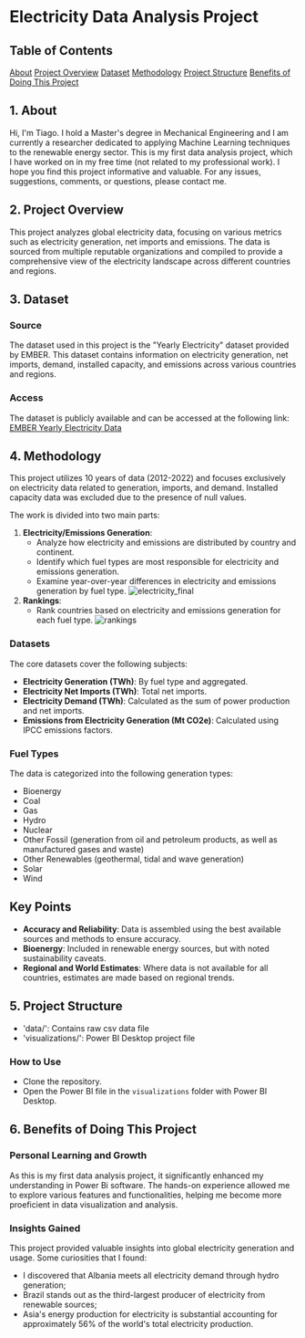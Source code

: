 # Electricity Data Analysis Project

## Table of Contents
[About](#about)
[Project Overview](#project-overview)
[Dataset](#dataset)
[Methodology](#methodology)
[Project Structure](#project-structure)
[Benefits of Doing This Project](#benefits-of-doing-this-project)


## 1. About
Hi, I'm Tiago. I hold a Master's degree in Mechanical Engineering and I am currently a researcher dedicated to applying Machine Learning techniques to the renewable energy sector.
This is my first data analysis project, which I have worked on in my free time (not related to my professional work). I hope you find this project informative and valuable.
For any issues, suggestions, comments, or questions, please contact me.

## 2. Project Overview
This project analyzes global electricity data, focusing on various metrics such as electricity generation, net imports and emissions. The data is sourced from multiple reputable organizations and compiled to provide a comprehensive view of the electricity landscape across different countries and regions.

## 3. Dataset
### Source
The dataset used in this project is the "Yearly Electricity" dataset provided by EMBER. This dataset contains information on electricity generation, net imports, demand, installed capacity, and emissions across various countries and regions.

### Access
The dataset is publicly available and can be accessed at the following link:
[EMBER Yearly Electricity Data](https://ember-climate.org/data-catalogue/yearly-electricity-data/)


## 4. Methodology

This project utilizes 10 years of data (2012-2022) and focuses exclusively on electricity data related to generation, imports, and demand. Installed capacity data was excluded due to the presence of null values.

The work is divided into two main parts:

1. **Electricity/Emissions Generation**:
    - Analyze how electricity and emissions are distributed by country and continent.
    - Identify which fuel types are most responsible for electricity and emissions generation.
    - Examine year-over-year differences in electricity and emissions generation by fuel type.
![electricity_final](https://github.com/user-attachments/assets/4d213787-d7c5-4aa4-a8dd-27760ca70b5a)
2. **Rankings**:
    - Rank countries based on electricity and emissions generation for each fuel type.
![rankings](https://github.com/user-attachments/assets/9afc8630-7b67-4896-9e2c-4af4005d995b)

### Datasets
The core datasets cover the following subjects:
- **Electricity Generation (TWh)**: By fuel type and aggregated.
- **Electricity Net Imports (TWh)**: Total net imports.
- **Electricity Demand (TWh)**: Calculated as the sum of power production and net imports.
- **Emissions from Electricity Generation (Mt CO2e)**: Calculated using IPCC emissions factors.

### Fuel Types
The data is categorized into the following generation types:
- Bioenergy
- Coal
- Gas
- Hydro
- Nuclear
- Other Fossil (generation from oil and petroleum products, as well as manufactured gases and waste)
- Other Renewables (geothermal, tidal and wave generation)
- Solar
- Wind

## Key Points
- **Accuracy and Reliability**: Data is assembled using the best available sources and methods to ensure accuracy.
- **Bioenergy**: Included in renewable energy sources, but with noted sustainability caveats.
- **Regional and World Estimates**: Where data is not available for all countries, estimates are made based on regional trends.

## 5. Project Structure
- 'data/': Contains raw csv data file
- 'visualizations/': Power BI Desktop project file

### How to Use
- Clone the repository.
- Open the Power BI file in the `visualizations` folder with Power BI Desktop.

## 6. Benefits of Doing This Project

### Personal Learning and Growth
As this is my first data analysis project, it significantly enhanced my understanding in Power Bi software.
The hands-on experience allowed me to explore various features and functionalities, helping me become more proeficient in data visualization and analysis.

### Insights Gained
This project provided valuable insights into global electricity generation and usage. Some curiosities that I found:
- I discovered that Albania meets all electricity demand through hydro generation;
- Brazil stands out as the third-largest producer of electricity from renewable sources;
- Asia's energy production for electricity is substantial accounting for approximately 56% of the world's total electricity production.
